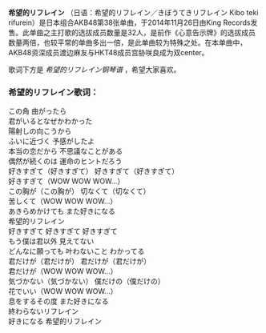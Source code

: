 

**希望的リフレイン** （日语：希望的リフレイン／きぼうてきリフレイン Kibo teki
rifurein）是日本组合AKB48第38张单曲，于2014年11月26日由King
Records发售。此单曲之主打歌的选拔成员数量是32人，是前作《心意告示牌》的选拔成员数量两倍，也较平常的单曲多出一倍，是此单曲较为特殊之处。在本单曲中，AKB48资深成员渡边麻友与HKT48成员宫胁咲良成为双center。

  
歌词下方是 _希望的リフレイン钢琴谱_ ，希望大家喜欢。

### 希望的リフレイン歌词：

この角 曲がったら  
君がいるとなぜかわかった  
陽射しの向こうから  
ふいに近づく 予感がしたよ  
本当の恋だから 不思議なことがある  
偶然が続くのは 運命のヒントだろう  
好きすぎて（好きすぎて） 好きすぎて（好きすぎて）  
好きすぎて（WOW WOW WOW…）  
この胸が（この胸が） 切なくて（切なくて）  
苦しくて（WOW WOW WOW…）  
あきらめかけても また好きになる  
希望的リフレイン  
好きすぎて 好きすぎて 好きすぎて  
もう僕は君以外 見えてない  
どんなに願っても 叶わないこと わかってる  
君だけが（君だけが） 君だけが（君だけが）  
君だけが（WOW WOW WOW…）  
気づかない（気づかない） 僕だけの（僕だけの）  
花でいい（WOW WOW WOW…）  
息をするその度 また好きになる  
終わらないリフレイン  
好きになる 希望的リフレイン

